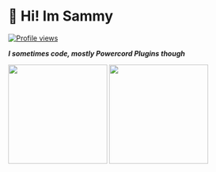 # :wave: **Hi! Im Sammy**
[![Profile views](https://gpvc.arturio.dev/SammCheese)](https://github.com/SammCheese)

***I sometimes code, mostly Powercord Plugins though*** 
<p float="left">
  <img src="https://github-readme-stats.vercel.app/api?username=SammCheese&show_icons=true" height="200">
  <img src="https://github-readme-stats.vercel.app/api/top-langs/?username=SammCheese&layout=compact" height="200">
</p>
